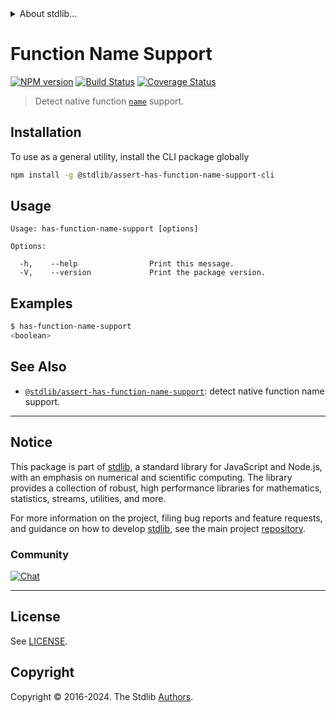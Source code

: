 <!--

@license Apache-2.0

Copyright (c) 2018 The Stdlib Authors.

Licensed under the Apache License, Version 2.0 (the "License");
you may not use this file except in compliance with the License.
You may obtain a copy of the License at

   http://www.apache.org/licenses/LICENSE-2.0

Unless required by applicable law or agreed to in writing, software
distributed under the License is distributed on an "AS IS" BASIS,
WITHOUT WARRANTIES OR CONDITIONS OF ANY KIND, either express or implied.
See the License for the specific language governing permissions and
limitations under the License.

-->


<details>
  <summary>
    About stdlib...
  </summary>
  <p>We believe in a future in which the web is a preferred environment for numerical computation. To help realize this future, we've built stdlib. stdlib is a standard library, with an emphasis on numerical and scientific computation, written in JavaScript (and C) for execution in browsers and in Node.js.</p>
  <p>The library is fully decomposable, being architected in such a way that you can swap out and mix and match APIs and functionality to cater to your exact preferences and use cases.</p>
  <p>When you use stdlib, you can be absolutely certain that you are using the most thorough, rigorous, well-written, studied, documented, tested, measured, and high-quality code out there.</p>
  <p>To join us in bringing numerical computing to the web, get started by checking us out on <a href="https://github.com/stdlib-js/stdlib">GitHub</a>, and please consider <a href="https://opencollective.com/stdlib">financially supporting stdlib</a>. We greatly appreciate your continued support!</p>
</details>

# Function Name Support

[![NPM version][npm-image]][npm-url] [![Build Status][test-image]][test-url] [![Coverage Status][coverage-image]][coverage-url] <!-- [![dependencies][dependencies-image]][dependencies-url] -->

> Detect native function [`name`][function-name] support.









<section class="cli">



<section class="installation">

## Installation

To use as a general utility, install the CLI package globally

```bash
npm install -g @stdlib/assert-has-function-name-support-cli
```

</section>

<!-- CLI usage documentation. -->

<section class="usage">

## Usage

```text
Usage: has-function-name-support [options]

Options:

  -h,    --help                Print this message.
  -V,    --version             Print the package version.
```

</section>

<!-- /.usage -->

<section class="examples">

## Examples

```bash
$ has-function-name-support
<boolean>
```

</section>

<!-- /.examples -->

</section>

<!-- /.cli -->

<!-- Section for related `stdlib` packages. Do not manually edit this section, as it is automatically populated. -->

<section class="related">

## See Also

-   <span class="package-name">[`@stdlib/assert-has-function-name-support`][@stdlib/assert-has-function-name-support]</span><span class="delimiter">: </span><span class="description">detect native function name support.</span>


</section>

<!-- /.related -->

<!-- Section for all links. Make sure to keep an empty line after the `section` element and another before the `/section` close. -->


<section class="main-repo" >

* * *

## Notice

This package is part of [stdlib][stdlib], a standard library for JavaScript and Node.js, with an emphasis on numerical and scientific computing. The library provides a collection of robust, high performance libraries for mathematics, statistics, streams, utilities, and more.

For more information on the project, filing bug reports and feature requests, and guidance on how to develop [stdlib][stdlib], see the main project [repository][stdlib].

### Community

[![Chat][chat-image]][chat-url]

---

## License

See [LICENSE][stdlib-license].


## Copyright

Copyright &copy; 2016-2024. The Stdlib [Authors][stdlib-authors].

</section>

<!-- /.stdlib -->

<!-- Section for all links. Make sure to keep an empty line after the `section` element and another before the `/section` close. -->

<section class="links">

[npm-image]: http://img.shields.io/npm/v/@stdlib/assert-has-function-name-support-cli.svg
[npm-url]: https://npmjs.org/package/@stdlib/assert-has-function-name-support-cli

[test-image]: https://github.com/stdlib-js/assert-has-function-name-support@v0.2.1/actions/workflows/test.yml/badge.svg?branch=v0.2.1
[test-url]: https://github.com/stdlib-js/assert-has-function-name-support@v0.2.1/actions/workflows/test.yml?query=branch:v0.2.1

[coverage-image]: https://img.shields.io/codecov/c/github/stdlib-js/assert-has-function-name-support@v0.2.1/main.svg
[coverage-url]: https://codecov.io/github/stdlib-js/assert-has-function-name-support@v0.2.1?branch=main

<!--

[dependencies-image]: https://img.shields.io/david/stdlib-js/assert-has-function-name-support@v0.2.1.svg
[dependencies-url]: https://david-dm.org/stdlib-js/assert-has-function-name-support@v0.2.1/main

-->

[chat-image]: https://img.shields.io/gitter/room/stdlib-js/stdlib.svg
[chat-url]: https://app.gitter.im/#/room/#stdlib-js_stdlib:gitter.im

[stdlib]: https://github.com/stdlib-js/stdlib

[stdlib-authors]: https://github.com/stdlib-js/stdlib/graphs/contributors

[cli-section]: https://github.com/stdlib-js/assert-has-function-name-support@v0.2.1#cli
[cli-url]: https://github.com/stdlib-js/assert-has-function-name-support@v0.2.1/tree/cli
[@stdlib/assert-has-function-name-support]: https://github.com/stdlib-js/assert-has-function-name-support@v0.2.1/tree/main

[umd]: https://github.com/umdjs/umd
[es-module]: https://developer.mozilla.org/en-US/docs/Web/JavaScript/Guide/Modules

[deno-url]: https://github.com/stdlib-js/assert-has-function-name-support@v0.2.1/tree/deno
[deno-readme]: https://github.com/stdlib-js/assert-has-function-name-support@v0.2.1/blob/deno/README.md
[umd-url]: https://github.com/stdlib-js/assert-has-function-name-support@v0.2.1/tree/umd
[umd-readme]: https://github.com/stdlib-js/assert-has-function-name-support@v0.2.1/blob/umd/README.md
[esm-url]: https://github.com/stdlib-js/assert-has-function-name-support@v0.2.1/tree/esm
[esm-readme]: https://github.com/stdlib-js/assert-has-function-name-support@v0.2.1/blob/esm/README.md
[branches-url]: https://github.com/stdlib-js/assert-has-function-name-support@v0.2.1/blob/main/branches.md

[stdlib-license]: https://raw.githubusercontent.com/stdlib-js/assert-has-function-name-support@v0.2.1/main/LICENSE

[function-name]: https://developer.mozilla.org/en-US/docs/Web/JavaScript/Reference/Global_Objects/Function/name

</section>

<!-- /.links -->
